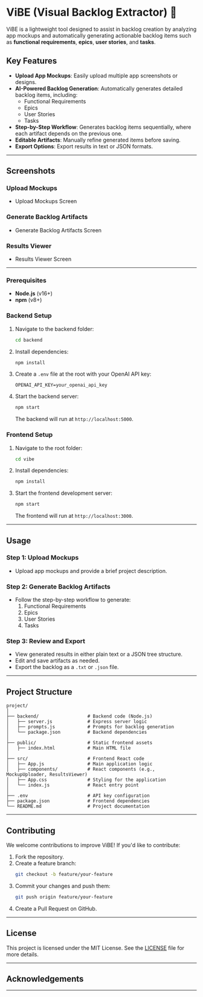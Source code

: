 # ViBE (Visual Backlog Extractor) 🚀

ViBE is a lightweight tool designed to assist in backlog creation by analyzing app mockups and automatically generating actionable backlog items such as **functional requirements**, **epics**, **user stories**, and **tasks**. 

## Key Features
- **Upload App Mockups**: Easily upload multiple app screenshots or designs.
- **AI-Powered Backlog Generation**: Automatically generates detailed backlog items, including:
  - Functional Requirements
  - Epics
  - User Stories
  - Tasks
- **Step-by-Step Workflow**: Generates backlog items sequentially, where each artifact depends on the previous one.
- **Editable Artifacts**: Manually refine generated items before saving.
- **Export Options**: Export results in text or JSON formats.

---

## Screenshots

### Upload Mockups
* Upload Mockups Screen

### Generate Backlog Artifacts
* Generate Backlog Artifacts Screen

### Results Viewer
* Results Viewer Screen

---

### Prerequisites
- **Node.js** (v16+)
- **npm** (v8+)

### Backend Setup
1. Navigate to the backend folder:
   ```bash
   cd backend
   ```
2. Install dependencies:
   ```bash
   npm install
   ```
3. Create a `.env` file at the root with your OpenAI API key:
   ```plaintext
   OPENAI_API_KEY=your_openai_api_key
   ```
4. Start the backend server:
   ```bash
   npm start
   ```
   The backend will run at `http://localhost:5000`.

### Frontend Setup
1. Navigate to the root folder:
   ```bash
   cd vibe
   ```
2. Install dependencies:
   ```bash
   npm install
   ```
3. Start the frontend development server:
   ```bash
   npm start
   ```
   The frontend will run at `http://localhost:3000`.

---

## Usage

### Step 1: Upload Mockups
- Upload app mockups and provide a brief project description.

### Step 2: Generate Backlog Artifacts
- Follow the step-by-step workflow to generate:
  1. Functional Requirements
  2. Epics
  3. User Stories
  4. Tasks

### Step 3: Review and Export
- View generated results in either plain text or a JSON tree structure.
- Edit and save artifacts as needed.
- Export the backlog as a `.txt` or `.json` file.

---

## Project Structure
```
project/
│
├── backend/                  # Backend code (Node.js)
│   ├── server.js             # Express server logic
│   ├── prompts.js            # Prompts for backlog generation
│   └── package.json          # Backend dependencies
│
├── public/                   # Static frontend assets
│   ├── index.html            # Main HTML file
│
├── src/                      # Frontend React code
│   ├── App.js                # Main application logic
│   ├── components/           # React components (e.g., MockupUploader, ResultsViewer)
│   ├── App.css               # Styling for the application
│   └── index.js              # React entry point
│
├── .env                      # API key configuration
├── package.json              # Frontend dependencies
└── README.md                 # Project documentation
```
---

## Contributing

We welcome contributions to improve ViBE! If you'd like to contribute:
1. Fork the repository.
2. Create a feature branch:
   ```bash
   git checkout -b feature/your-feature
   ```
3. Commit your changes and push them:
   ```bash
   git push origin feature/your-feature
   ```
4. Create a Pull Request on GitHub.

---

## License

This project is licensed under the MIT License. See the [LICENSE](LICENSE) file for more details.

---

## Acknowledgements


---
